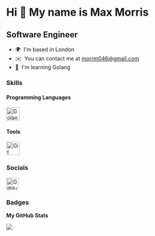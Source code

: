 Hi 👋 My name is Max Morris
===========================

Software Engineer
-----------------

* 🌍  I'm based in London
* ✉️  You can contact me at [morrm046@gmail.com](mailto:morrm046@gmail.com)
* 🧠  I'm learning Golang

### Skills

#### Programming Languages
<p align="left">
<a href="https://golang.org/" target="_blank" rel="noreferrer"><img src="https://cdn.jsdelivr.net/gh/devicons/devicon/icons/go/go-original.svg" width="36" height="36" alt="Golang" /></a>
</p>

#### Tools
<p align="left">
<a href="https://git-scm.com/" target="_blank" rel="noreferrer"><img src="https://cdn.jsdelivr.net/gh/devicons/devicon/icons/git/git-original.svg" width="36" height="36" alt="Git" /></a>
</p>

### Socials

<p align="left"> <a href="https://www.github.com/maxmii" target="_blank" rel="noreferrer"> <picture> <source media="(prefers-color-scheme: dark)" srcset="https://cdn.jsdelivr.net/gh/devicons/devicon/icons/github/github-original.svg" /><img src="https://cdn.jsdelivr.net/gh/devicons/devicon/icons/github/github-original.svg" width="32" height="32" alt="GitHub"/></picture> </a> </p>

### Badges

<b>My GitHub Stats</b>

<a href="http://www.github.com/maxmii"><img src="https://github-readme-streak-stats.herokuapp.com/?user=maxmii&stroke=ffffff&background=1c1917&ring=0891b2&fire=0891b2&currStreakNum=ffffff&currStreakLabel=0891b2&sideNums=ffffff&sideLabels=ffffff&dates=ffffff&hide_border=true" /></a>